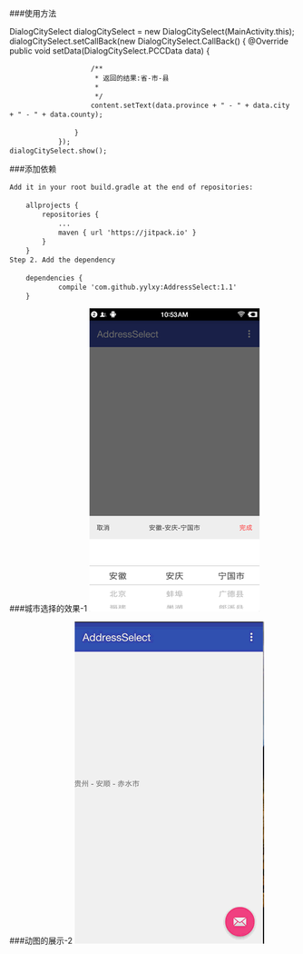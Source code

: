 
###使用方法

   DialogCitySelect dialogCitySelect = new DialogCitySelect(MainActivity.this);
                dialogCitySelect.setCallBack(new DialogCitySelect.CallBack() {
                    @Override
                    public void setData(DialogCitySelect.PCCData data) {

                        /**
                         * 返回的结果:省-市-县
                         *
                         */
                        content.setText(data.province + " - " + data.city + " - " + data.county);

                    }
                });
    dialogCitySelect.show();

###添加依赖

    Add it in your root build.gradle at the end of repositories:

    	allprojects {
    		repositories {
    			...
    			maven { url 'https://jitpack.io' }
    		}
    	}
    Step 2. Add the dependency

    	dependencies {
    	        compile 'com.github.yylxy:AddressSelect:1.1'
    	}


###城市选择的效果-1
![](https://github.com/yylxy/AddressSelect/blob/master/picture.png)

###动图的展示-2
![](https://github.com/yylxy/AddressSelect/blob/master/jdfw.gif)

